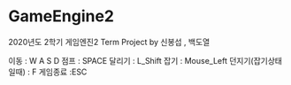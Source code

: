 # GameEngine2
2020년도 2학기 게임엔진2 Term Project by 신봉섭 , 백도열

이동 : W A S D
점프 : SPACE
달리기 : L_Shift
잡기 : Mouse_Left
던지기(잡기상태일때) : F
게임종료 :ESC